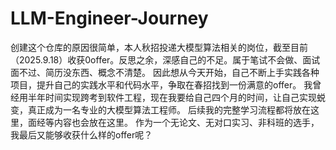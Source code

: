 # LLM-Engineer-Journey
创建这个仓库的原因很简单，本人秋招投递大模型算法相关的岗位，截至目前（2025.9.18）收获0offer。反思之余，深感自己的不足。属于笔试不会做、面试面不过、简历没东西、概念不清楚。
因此想从今天开始，自己不断上手实践各种项目，提升自己的实践水平和代码水平，争取在春招找到一份满意的offer。
我曾经用半年时间实现跨考到软件工程，现在我要给自己四个月的时间，让自己实现蜕变，真正成为一名专业的大模型算法工程师。
后续我的完整学习流程都将放在这里，面经等内容也会放在这里。
作为一个无论文、无对口实习、非科班的选手，我最后又能够收获什么样的offer呢？
